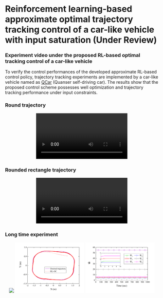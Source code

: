 # Reinforcement learning-based approximate optimal trajectory tracking control of a car-like vehicle with input saturation (Under Review)
### Experiment video under the proposed RL-based optimal tracking control of a car-like vehicle
To verify the control performances of the developed approximate RL-based control policy, trajectory tracking experiments are implemented by a car-like vehicle named as [QCar](https://www.quanser.com/products/qcar/) (Quanser self-driving car). The results show that the proposed control scheme possesses well optimization and trajectory tracking performance under input constraints.

### Round trajectory
<div align=center>
<video src="https://private-user-images.githubusercontent.com/59788826/382994747-037814b3-51f6-4423-8aed-0cb77e36e03a.mp4"></video>
</div>

### Rounded rectangle trajectory
<div align=center>
<video src="https://private-user-images.githubusercontent.com/59788826/382994759-393862ee-d9b2-4675-93cf-35e69fc95cb2.mp4"></video>
</div>

### Long time experiment
<div align=center>
<img src="https://github.com/wenweiluo/RLOC-QCar/blob/main/long%20time%20experiment%20-%20error.jpg" width=45%>
<img src="https://github.com/wenweiluo/RLOC-QCar/blob/main/long%20time%20experiment%20-%20position.jpg" width=45%>
<img src="https://github.com/wenweiluo/RLOC-QCar/blob/main/long%20time%20experiment%20-%20weight.jpg" width=45%>  
</div>



